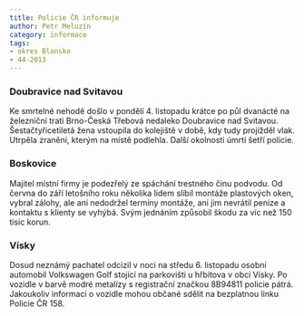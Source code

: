 ```yaml
---
title: Policie ČR informuje
author: Petr Meluzín
category: informace
tags:
- okres Blansko
- 44-2013
---
```


### Doubravice nad Svitavou
Ke smrtelné nehodě došlo v pondělí 4. listopadu krátce po půl dvanácté na železniční trati Brno-Česká Třebová nedaleko Doubravice nad Svitavou. Šestačtyřicetiletá žena vstoupila do kolejiště v době, kdy tudy projížděl vlak. Utrpěla zranění, kterým na místě podlehla. Další okolnosti úmrtí šetří policie. 

### Boskovice
Majitel místní firmy je podezřelý ze spáchání trestného činu podvodu. Od června do září letošního roku několika lidem slíbil montáže plastových oken, vybral zálohy, ale ani nedodržel termíny montáže, ani jim nevrátil peníze a kontaktu s klienty se vyhýbá. Svým jednáním způsobil škodu za víc než 150 tisíc korun. 

### Vísky
Dosud neznámý pachatel odcizil v noci na středu 6. listopadu osobní automobil Volkswagen Golf stojící na parkovišti u hřbitova v obci Vísky. Po vozidle v barvě modré metalízy s registrační značkou 8B94811 policie pátrá. Jakoukoliv informaci o vozidle mohou občané sdělit na bezplatnou linku Policie ČR 158.